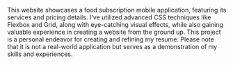 This website showcases a food subscription mobile application, featuring its services and pricing details. 
I've utilized advanced CSS techniques like Flexbox and Grid, along with eye-catching visual effects, while also gaining valuable experience in creating a website from the ground up.
This project is a personal endeavor for creating and refining my resume. Please note that it is not a real-world application but serves as a demonstration of my skills and experiences.

